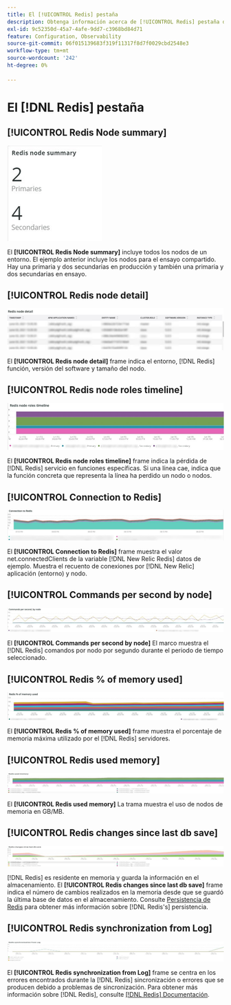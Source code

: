 ```yaml
---
title: El [!UICONTROL Redis] pestaña
description: Obtenga información acerca de [!UICONTROL Redis] pestaña de [!DNL Observation for Adobe Commerce].
exl-id: 9c52350d-45a7-4afe-9dd7-c3968bd84d71
feature: Configuration, Observability
source-git-commit: 06f015139683f319f11317f8d7f0029cbd2548e3
workflow-type: tm+mt
source-wordcount: '242'
ht-degree: 0%

---
```


# El [!DNL Redis] pestaña

## [!UICONTROL Redis Node summary]

![Resumen del nodo Redis](../../assets/tools/observation-for-adobe-commerce/redis-tab-1.jpg)

El **[!UICONTROL Redis Node summary]** incluye todos los nodos de un entorno. El ejemplo anterior incluye los nodos para el ensayo compartido. Hay una primaria y dos secundarias en producción y también una primaria y dos secundarias en ensayo.

## [!UICONTROL Redis node detail]

![Detalles del nodo Redis](../../assets/tools/observation-for-adobe-commerce/redis-tab-2.jpg)

El **[!UICONTROL Redis node detail]** frame indica el entorno, [!DNL Redis] función, versión del software y tamaño del nodo.

## [!UICONTROL Redis node roles timeline]

![Escala de funciones del nodo Redis](../../assets/tools/observation-for-adobe-commerce/redis-tab-3.jpg)

El **[!UICONTROL Redis node roles timeline]** frame indica la pérdida de [!DNL Redis] servicio en funciones específicas. Si una línea cae, indica que la función concreta que representa la línea ha perdido un nodo o nodos.

## [!UICONTROL Connection to Redis]

![Conexión a Redis](../../assets/tools/observation-for-adobe-commerce/redis-tab-4.jpg)

El **[!UICONTROL Connection to Redis]** frame muestra el valor net.connectedClients de la variable [!DNL New Relic Redis] datos de ejemplo. Muestra el recuento de conexiones por [!DNL New Relic] aplicación (entorno) y nodo.

## [!UICONTROL Commands per second by node]

![Comandos por segundo por nodo](../../assets/tools/observation-for-adobe-commerce/redis-tab-5.jpg)

El **[!UICONTROL Commands per second by node]** El marco muestra el [!DNL Redis] comandos por nodo por segundo durante el periodo de tiempo seleccionado.

## [!UICONTROL Redis % of memory used]

![Redis % de memoria utilizada](../../assets/tools/observation-for-adobe-commerce/redis-tab-6.jpg)

El **[!UICONTROL Redis % of memory used]** frame muestra el porcentaje de memoria máxima utilizado por el [!DNL Redis] servidores.

## [!UICONTROL Redis used memory]

![Memoria usada de Redis](../../assets/tools/observation-for-adobe-commerce/redis-tab-7.jpg)

El **[!UICONTROL Redis used memory]** La trama muestra el uso de nodos de memoria en GB/MB.

## [!UICONTROL Redis changes since last db save]

![Redis cambios desde el último guardado de la base de datos](../../assets/tools/observation-for-adobe-commerce/redis-tab-8.jpg)

[!DNL Redis] es residente en memoria y guarda la información en el almacenamiento. El **[!UICONTROL Redis changes since last db save]** frame indica el número de cambios realizados en la memoria desde que se guardó la última base de datos en el almacenamiento. Consulte [Persistencia de Redis](https://redis.io/docs/latest/operate/oss_and_stack/management/persistence/) para obtener más información sobre [!DNL Redis's] persistencia.

## [!UICONTROL Redis synchronization from Log]

![Redefine la sincronización desde el registro](../../assets/tools/observation-for-adobe-commerce/redis-tab-9.jpg)

El **[!UICONTROL Redis synchronization from Log]** frame se centra en los errores encontrados durante la [!DNL Redis] sincronización o errores que se producen debido a problemas de sincronización. Para obtener más información sobre [!DNL Redis], consulte [[!DNL Redis] Documentación](https://redis.io/docs/).
